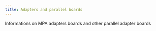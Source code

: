 ```yaml
---
title: Adapters and parallel boards
---
```


Informations on MPA adapters boards and other parallel adapter boards